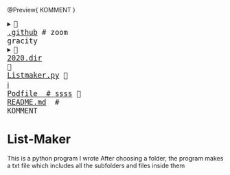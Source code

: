 @Preview{ KOMMENT }
<big><pre><details><summary>📂 <a href="./.github">.github</a>      <span># zoom gracity</span></summary><blockquote><details><summary>📂 <a href="./.github/workflows">workflows</a> </summary><blockquote>📄 <a href="./.github/workflows/pythonpackage.yml">pythonpackage.yml</a> </blockquote></details></blockquote></details><details><summary>📂 <a href="./2020.dir">2020.dir</a> </summary><blockquote>📄 <a href="./2020.dir/abc.txt">abc.txt</a> </blockquote></details>📄 <a href="./Listmaker.py">Listmaker.py</a> 📄 <a href="https://guides.cocoapods.org/using/the-podfile.html">ℹ️</a> <a href="./Podfile">Podfile <span> # ssss</span></a> 📄 <a href="./README.md">README.md</a>    <span> # KOMMENT</span></pre></big>

# List-Maker

This is a python program I wrote
After choosing a folder, the program makes a txt file which includes all the subfolders and files inside them

